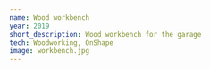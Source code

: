 ```yaml
---
name: Wood workbench
year: 2019
short_description: Wood workbench for the garage
tech: Woodworking, OnShape
image: workbench.jpg
---
```

